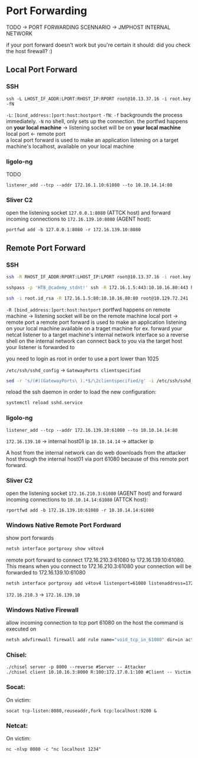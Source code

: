 # Port Forwarding



TODO -> PORT FORWARDING SCENNARIO -> JMPHOST INTERNAL NETWORK

if your port forward doesn't work but you're certain it should: did you check the host firewall? :)

## Local Port Forward

### SSH

```shell
ssh -L LHOST_IF_ADDR:LPORT:RHOST_IP:RPORT root@10.13.37.16 -i root.key -fN
```
`-L`: `[bind_address:]port:host:hostport`
`-fN`: `-f` backgrounds the process immediately. `-N` no shell, only sets up the connection.
the portfwd happens on __your local machine__ -> listening socket will be on __your local machine__  
local port <- remote port  
a local port forward is used to make an application listening on a target machine's localhost, available on your local machine  


### ligolo-ng

TODO
```ligolo-ng
listener_add --tcp --addr 172.16.1.10:61080 --to 10.10.14.14:80
```


### Sliver C2

open the listening socket `127.0.0.1:8080` (ATTCK host) and forward incoming connections to `172.16.139.10:8080` (AGENT host):  
```sliver
portfwd add -b 127.0.0.1:8080 -r 172.16.139.10:8080
```


## Remote Port Forward

### SSH

```bash
ssh -R RHOST_IF_ADDR:RPORT:LHOST_IP:LPORT root@10.13.37.16 -i root.key -fN
```
```bash
sshpass -p 'HTB_@cademy_stdnt!' ssh -R 172.16.1.5:443:10.10.16.80:443 htb-student@10.129.72.241 -fN
```
```bash
ssh -i root.id_rsa -R 172.16.1.5:80:10.10.16.80:80 root@10.129.72.241 -fN
```

`-R [bind_address:]port:host:hostport`
portfwd happens on remote machine -> listening socket will be on the remote machine
local port -> remote port
a remote port forward is used to make an application listening on your local machine available on a traget machine
for ex. forward your netcat listener to a target machine's internal network interface so a reverse shell on the internal network can connect back to you via the target host your listener is forwarded to

you need to login as root in order to use a port lower than 1025

`/etc/ssh/sshd_config` -> `GatewayPorts clientspecified`
```bash
sed -r 's/(#)(GatewayPorts\ ).*$/\2clientspecified/g' -i /etc/ssh/sshd_config
```
reload the ssh daemon in order to load the new configuration:
```bash
systemctl reload sshd.service
```


### ligolo-ng

```ligolo-ng
listener_add --tcp --addr 172.16.139.10:61080 --to 10.10.14.14:80
```
`172.16.139.10` -> internal host01 ip
`10.10.14.14` -> attacker ip

A host from the internal network can do web downloads from the attacker host through the internal host01 via port 61080 because of this remote port forward.  


### Sliver C2

open the listening socket `172.16.210.3:61080` (AGENT host) and forward incoming connections to `10.10.14.14:61080` (ATTCK host):  
```sliver
rportfwd add -b 172.16.139.10:61080 -r 10.10.14.14:61080
```


### Windows Native Remote Port Fordward

show port forwards
```cmd
netsh interface portproxy show v4tov4
```
remote port forward to connect 172.16.210.3:61080 to 172.16.139.10:61080.  
This means when you connect to 172.16.210.3:61080 your connection will be forwarded to 172.16.139.10:61080  
```cmd
netsh interface portproxy add v4tov4 listenport=61080 listenaddress=172.16.210.3 connectport=61080 connectaddress=172.16.139.10
```
`172.16.210.3` -> `172.16.139.10`


### Windows Native Firewall

allow incoming connection to tcp port 61080 on the host the command is executed on
```cmd
netsh advfirewall firewall add rule name="void_tcp_in_61080" dir=in action=allow protocol=tcp localport=61080
```


### Chisel:

```shell
./chisel server -p 8000 --reverse #Server -- Attacker
./chisel client 10.10.16.3:8000 R:100:172.17.0.1:100 #Client -- Victim
```

### Socat:

On victim:

```shell
socat tcp-listen:8080,reuseaddr,fork tcp:localhost:9200 &
```

### Netcat:

On victim:

```shell
nc -nlvp 8080 -c "nc localhost 1234"
```
